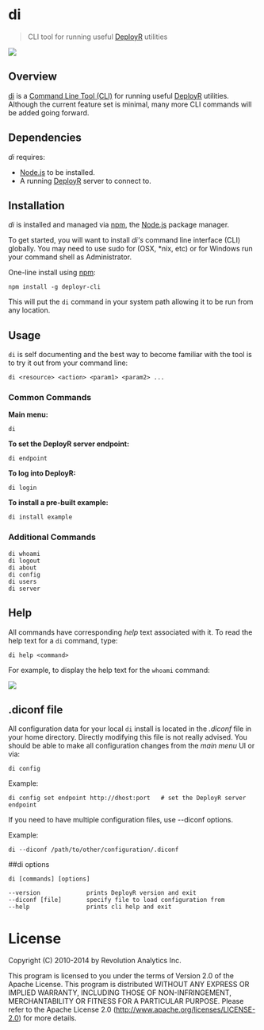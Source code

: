# di

> CLI tool for running useful [DeployR](http://deployr.revolutionanalytics.com) utilities

<img src="/Users/swells/viewstore/8.x/tt/cli2/assets/di.png"/>

## Overview

[di](https://github.com/deployr/deployr-cli) is a [Command Line Tool (CLI)](http://en.wikipedia.org/wiki/Command-line_interface) for running useful 
[DeployR](http://deployr.revolutionanalytics.com) utilities. Although the 
current feature set is minimal, many more CLI commands will be added going 
forward.

## Dependencies

_di_ requires:

- [Node.js](http://nodejs.org/) to be installed.
- A running [DeployR](http://deployr.revolutionanalytics.com/documents/admin/install) server to connect to.

## Installation

_di_ is installed and managed via [npm](http://npmjs.org), the [Node.js](http://nodejs.org/) package manager.

To get started, you will want to install _di's_ command line interface (CLI) 
globally. You may need to use sudo for (OSX, *nix, etc) or for Windows run your 
command shell as Administrator.

One-line install using [npm](http://npmjs.org):

```
npm install -g deployr-cli
```

This will put the `di` command in your system path allowing it to be run from 
any location.

## Usage

`di` is self documenting and the best way to become familiar with the tool is to 
try it out from your command line:

```
di <resource> <action> <param1> <param2> ...
```

### Common Commands

**Main menu:**

```
di
```

**To set the DeployR server endpoint:**

```
di endpoint
```

**To log into DeployR:**

```
di login
```

**To install a pre-built example:**

```
di install example
```

### Additional Commands

```
di whoami
di logout
di about
di config 
di users
di server
```

## Help

All commands have corresponding _help_ text associated with it. To read the help
text for a `di` command, type:

```
di help <command>
```

For example, to display the help text for the `whoami` command:

<img src="/Users/swells/viewstore/8.x/tt/cli2/assets/whoami.png"/>

## .diconf file

All configuration data for your local `di` install is located in the *.diconf* file in your home directory. Directly modifying this file is not really advised. You should be able to make all configuration changes from the _main menu_ UI or via:

```
di config
```

Example:

```
di config set endpoint http://dhost:port   # set the DeployR server endpoint
```

If you need to have multiple configuration files, use --diconf options.

Example:

```
di --diconf /path/to/other/configuration/.diconf
```

##di options

    di [commands] [options]
 
    --version             prints DeployR version and exit
    --diconf [file]       specify file to load configuration from
    --help                prints cli help and exit

# License

Copyright (C) 2010-2014 by Revolution Analytics Inc.

This program is licensed to you under the terms of Version 2.0 of the Apache 
License. This program is distributed WITHOUT ANY EXPRESS OR IMPLIED WARRANTY, 
INCLUDING THOSE OF NON-INFRINGEMENT, MERCHANTABILITY OR FITNESS FOR A PARTICULAR 
PURPOSE. Please refer to the Apache License 2.0 (http://www.apache.org/licenses/LICENSE-2.0) for more details.